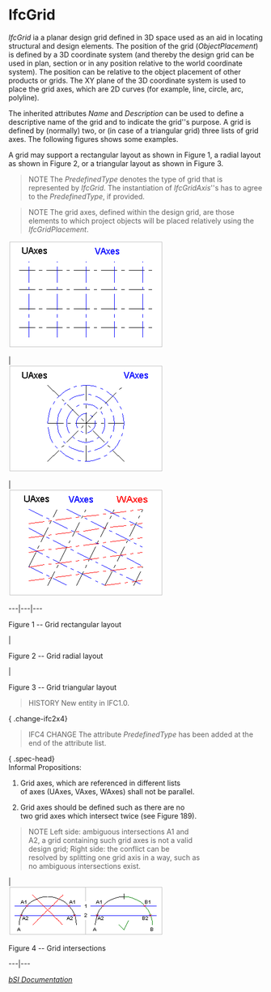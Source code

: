 IfcGrid
=======
_IfcGrid_ ia a planar design grid defined in 3D space used as an aid in
locating structural and design elements. The position of the grid
(_ObjectPlacement_) is defined by a 3D coordinate system (and thereby the
design grid can be used in plan, section or in any position relative to the
world coordinate system). The position can be relative to the object placement
of other products or grids. The XY plane of the 3D coordinate system is used
to place the grid axes, which are 2D curves (for example, line, circle, arc,
polyline).  
  
The inherited attributes _Name_ and _Description_ can be used to define a
descriptive name of the grid and to indicate the grid''s purpose. A grid is
defined by (normally) two, or (in case of a triangular grid) three lists of
grid axes. The following figures shows some examples.  
  
A grid may support a rectangular layout as shown in Figure 1, a radial layout
as shown in Figure 2, or a triangular layout as shown in Figure 3.  
  
> NOTE  The _PredefinedType_ denotes the type of grid that is represented by
> _IfcGrid_. The instantiation of _IfcGridAxis_''s has to agree to the
> _PredefinedType_, if provided.  
  
> NOTE  The grid axes, defined within the design grid, are those elements to
> which project objects will be placed relatively using the
> _IfcGridPlacement_.  
  
  
  
  
  
![1](../figures/ifcdesigngrid-type1.gif)  
  
|  
![2](../figures/ifcdesigngrid-type2.gif)  
  
|  
![3](../figures/ifcdesigngrid-type3.gif)  
  
  
---|---|---  
  
  
  

Figure 1 -- Grid rectangular layout

  
  
|  

Figure 2 -- Grid radial layout

  
  
|  

Figure 3 -- Grid triangular layout

  
  
  
  
  
  
  
> HISTORY  New entity in IFC1.0.  
  
{ .change-ifc2x4}  
> IFC4 CHANGE  The attribute _PredefinedType_ has been added at the end of the
> attribute list.  
  
  
  
{ .spec-head}  
Informal Propositions:  
  
  
  
  

  

  1. Grid axes, which are referenced in different lists  
of axes (UAxes, VAxes, WAxes) shall not be parallel.  

  

  2. Grid axes should be defined such as there are no  
two grid axes which intersect twice (see Figure 189).  

  

  

>  
>  NOTE  Left side: ambiguous intersections A1 and  
>  A2, a grid containing such grid axes is not a valid  
>  design grid;  Right side: the conflict can be  
>  resolved by splitting one grid axis in a way, such as  
>  no ambiguous intersections exist.  
>

  
  
|  
![IP2](../figures/ifcdesigngrid-ip2.gif)  

Figure 4 -- Grid intersections

  
  
  
---|---  
  
  
[_bSI
Documentation_](https://standards.buildingsmart.org/IFC/DEV/IFC4_2/FINAL/HTML/schema/ifcproductextension/lexical/ifcgrid.htm)


